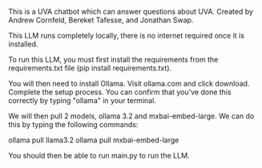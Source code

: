 This is a UVA chatbot which can answer questions about UVA. Created by Andrew Cornfeld, Bereket Tafesse, and Jonathan Swap.

This LLM runs completely locally, there is no internet required once it is installed.

To run this LLM, you must first install the requirements from the requirements.txt file (pip install requirements.txt).

You will then need to install Ollama. Visit ollama.com and click download. Complete the setup process. You can confirm that you've done this correctly by typing "ollama" in your terminal.

We will then pull 2 models, ollama 3.2 and mxbai-embed-large. We can do this by typing the following commands:

ollama pull llama3.2
ollama pull mxbai-embed-large

You should then be able to run main.py to run the LLM. 